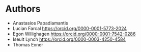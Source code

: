 # Authors

* Anastasios Papadiamantis
* Lucian Farcal <https://orcid.org/0000-0001-5773-2024>
* Egon Willighagen <https://orcid.org/0000-0001-7542-0286>
* Iseult Lynch <https://orcid.org/0000-0003-4250-4584>
* Thomas Exner
